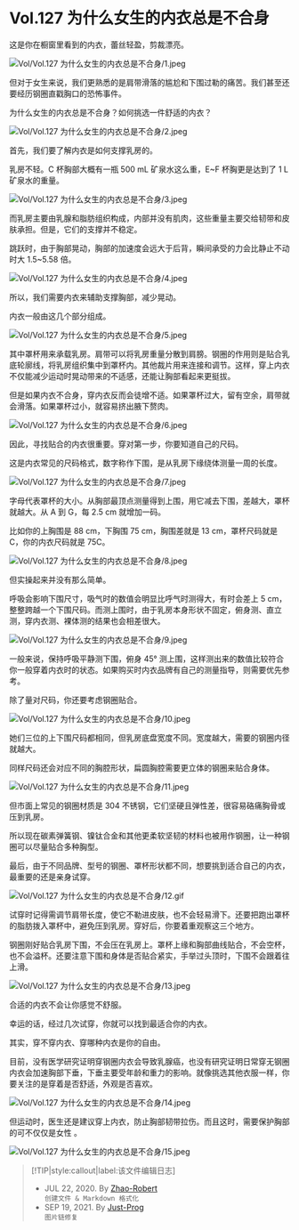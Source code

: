 # Vol.127 为什么女生的内衣总是不合身

这是你在橱窗里看到的内衣，蕾丝轻盈，剪裁漂亮。

![Vol/Vol.127 为什么女生的内衣总是不合身/1.jpeg](https://file.hsyhx.top/iPaperClipICU/web/assets/image/文字稿/Vol/Vol.127%20为什么女生的内衣总是不合身/1.jpeg?imageMogr2/format/avif)

但对于女生来说，我们更熟悉的是肩带滑落的尴尬和下围过勒的痛苦。我们甚至还要经历钢圈直戳胸口的恐怖事件。

为什么女生的内衣总是不合身？如何挑选一件舒适的内衣？

![Vol/Vol.127 为什么女生的内衣总是不合身/2.jpeg](https://file.hsyhx.top/iPaperClipICU/web/assets/image/文字稿/Vol/Vol.127%20为什么女生的内衣总是不合身/2.jpeg?imageMogr2/format/avif)

首先，我们要了解内衣是如何支撑乳房的。

乳房不轻。C 杯胸部大概有一瓶 500 mL 矿泉水这么重，E\~F 杯胸更是达到了 1 L 矿泉水的重量。

![Vol/Vol.127 为什么女生的内衣总是不合身/3.jpeg](https://file.hsyhx.top/iPaperClipICU/web/assets/image/文字稿/Vol/Vol.127%20为什么女生的内衣总是不合身/3.jpeg?imageMogr2/format/avif)

而乳房主要由乳腺和脂肪组织构成，内部并没有肌肉，这些重量主要交给韧带和皮肤承担。但是，它们的支撑并不稳定。

跳跃时，由于胸部晃动，胸部的加速度会远大于后背，瞬间承受的力会比静止不动时大 1.5\~5.58 倍。

![Vol/Vol.127 为什么女生的内衣总是不合身/4.jpeg](https://file.hsyhx.top/iPaperClipICU/web/assets/image/文字稿/Vol/Vol.127%20为什么女生的内衣总是不合身/4.jpeg?imageMogr2/format/avif)

所以，我们需要内衣来辅助支撑胸部，减少晃动。

内衣一般由这几个部分组成。

![Vol/Vol.127 为什么女生的内衣总是不合身/5.jpeg](https://file.hsyhx.top/iPaperClipICU/web/assets/image/文字稿/Vol/Vol.127%20为什么女生的内衣总是不合身/5.jpeg?imageMogr2/format/avif)

其中罩杯用来承载乳房。肩带可以将乳房重量分散到肩膀。钢圈的作用则是贴合乳底轮廓线，将乳房组织集中到罩杯内。其他裁片用来连接和调节。这样，穿上内衣不仅能减少运动时晃动带来的不适感，还能让胸部看起来更挺拔。

但是如果内衣不合身，穿内衣反而会徒增不适。如果罩杯过大，留有空余，肩带就会滑落。如果罩杯过小，就容易挤出腋下赘肉。

![Vol/Vol.127 为什么女生的内衣总是不合身/6.jpeg](https://file.hsyhx.top/iPaperClipICU/web/assets/image/文字稿/Vol/Vol.127%20为什么女生的内衣总是不合身/6.jpeg?imageMogr2/format/avif)

因此，寻找贴合的内衣很重要。穿对第一步，你要知道自己的尺码。

这是内衣常见的尺码格式，数字称作下围，是从乳房下缘绕体测量一周的长度。

![Vol/Vol.127 为什么女生的内衣总是不合身/7.jpeg](https://file.hsyhx.top/iPaperClipICU/web/assets/image/文字稿/Vol/Vol.127%20为什么女生的内衣总是不合身/7.jpeg?imageMogr2/format/avif)

字母代表罩杯的大小。从胸部最顶点测量得到上围，用它减去下围，差越大，罩杯就越大。从 A 到 G，每 2.5 cm 就增加一码。

比如你的上胸围是 88 cm，下胸围 75 cm，胸围差就是 13 cm，罩杯尺码就是 C，你的内衣尺码就是 75C。

![Vol/Vol.127 为什么女生的内衣总是不合身/8.jpeg](https://file.hsyhx.top/iPaperClipICU/web/assets/image/文字稿/Vol/Vol.127%20为什么女生的内衣总是不合身/8.jpeg?imageMogr2/format/avif)

但实操起来并没有那么简单。

呼吸会影响下围尺寸，吸气时的数值会明显比呼气时测得大，有时会差上 5 cm，整整跨越一个下围尺码。而测上围时，由于乳房本身形状不固定，俯身测、直立测，穿内衣测、裸体测的结果也会相差很大。

![Vol/Vol.127 为什么女生的内衣总是不合身/9.jpeg](https://file.hsyhx.top/iPaperClipICU/web/assets/image/文字稿/Vol/Vol.127%20为什么女生的内衣总是不合身/9.jpeg?imageMogr2/format/avif)

一般来说，保持呼吸平静测下围，俯身 45° 测上围，这样测出来的数值比较符合你一般穿着内衣时的状态。如果购买时内衣品牌有自己的测量指导，则需要优先参考。

除了量对尺码，你还要考虑钢圈贴合。

![Vol/Vol.127 为什么女生的内衣总是不合身/10.jpeg](https://file.hsyhx.top/iPaperClipICU/web/assets/image/文字稿/Vol/Vol.127%20为什么女生的内衣总是不合身/10.jpeg?imageMogr2/format/avif)

她们三位的上下围尺码都相同，但乳房底盘宽度不同。宽度越大，需要的钢圈内径就越大。

同样尺码还会对应不同的胸腔形状，扁圆胸腔需要更立体的钢圈来贴合身体。

![Vol/Vol.127 为什么女生的内衣总是不合身/11.jpeg](https://file.hsyhx.top/iPaperClipICU/web/assets/image/文字稿/Vol/Vol.127%20为什么女生的内衣总是不合身/11.jpeg?imageMogr2/format/avif)

但市面上常见的钢圈材质是 304 不锈钢，它们坚硬且弹性差，很容易硌痛胸骨或压到乳房。

所以现在碳素弹簧钢、镍钛合金和其他更柔软坚韧的材料也被用作钢圈，让一种钢圈可以尽量贴合多种胸型。

最后，由于不同品牌、型号的钢圈、罩杯形状都不同，想要挑到适合自己的内衣，最重要的还是亲身试穿。

![Vol/Vol.127 为什么女生的内衣总是不合身/12.gif](https://file.hsyhx.top/iPaperClipICU/web/assets/image/文字稿/Vol/Vol.127%20为什么女生的内衣总是不合身/12.gif?imageMogr2/format/avif)

试穿时记得需调节肩带长度，使它不勒进皮肤，也不会轻易滑下。还要把跑出罩杯的脂肪拨入罩杯中，避免压到乳房。穿好后，你要着重观察这三个地方。

钢圈刚好贴合乳房下围，不会压在乳房上。罩杯上缘和胸部曲线贴合，不会空杯，也不会溢杯。还要注意下围和身体是否贴合紧实，手举过头顶时，下围不会跟着往上滑。

![Vol/Vol.127 为什么女生的内衣总是不合身/13.jpeg](https://file.hsyhx.top/iPaperClipICU/web/assets/image/文字稿/Vol/Vol.127%20为什么女生的内衣总是不合身/13.jpeg?imageMogr2/format/avif)

合适的内衣不会让你感觉不舒服。

幸运的话，经过几次试穿，你就可以找到最适合你的内衣。

其实，穿不穿内衣、穿哪种内衣是你的自由。

目前，没有医学研究证明穿钢圈内衣会导致乳腺癌，也没有研究证明日常穿无钢圈内衣会加速胸部下垂，下垂主要受年龄和重力的影响。就像挑选其他衣服一样，你要关注的是穿着是否舒适，外观是否喜欢。

![Vol/Vol.127 为什么女生的内衣总是不合身/14.jpeg](https://file.hsyhx.top/iPaperClipICU/web/assets/image/文字稿/Vol/Vol.127%20为什么女生的内衣总是不合身/14.jpeg?imageMogr2/format/avif)

但运动时，医生还是建议穿上内衣，防止胸部韧带拉伤。而且这时，需要保护胸部的可不仅仅是女性 。

![Vol/Vol.127 为什么女生的内衣总是不合身/15.jpeg](https://file.hsyhx.top/iPaperClipICU/web/assets/image/文字稿/Vol/Vol.127%20为什么女生的内衣总是不合身/15.jpeg?imageMogr2/format/avif)

> [!TIP|style:callout|label:该文件编辑日志]
>
> - JUL 22, 2020. By [Zhao-Robert](https://github.com/Zhao-Robert)  
> `创建文件 & Markdown 格式化`
> - SEP 19, 2021. By [Just-Prog](https://github.com/Just-Prog)  
> `图片链修复`
